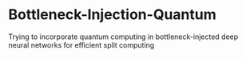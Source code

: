 # Bottleneck-Injection-Quantum
Trying to incorporate quantum computing in bottleneck-injected deep neural networks for efficient split computing
